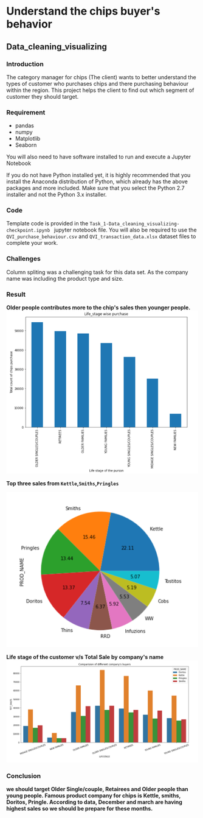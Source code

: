 # Understand the chips buyer's behavior
## Data_cleaning_visualizing

### Introduction 

The category manager for chips (The client) wants to better understand the types of customer who purchases chips and there purchasing behaviour within the region.
This project helps the client to find out which segment of customer they should target. 

### Requirement 

* pandas
* numpy
* Matplotlib
* Seaborn

You will also need to have software installed to run and execute a Jupyter Notebook

If you do not have Python installed yet, it is highly recommended that you install the Anaconda distribution of Python, 
which already has the above packages and more included. Make sure that you select the Python 2.7 installer and not the Python 3.x installer.

### Code
Template code is provided in the `Task_1-Data_cleaning_visualizing-checkpoint.ipynb ` jupyter notebook file. 
You will also be required to use the `QVI_purchase_behaviour.csv` and `QVI_transaction_data.xlsx` dataset files to complete your work. 

### Challenges 
Column spliting was a challenging task for this data set. As the company name was including the product type and size. 

### Result 

<strong> Older people contributes more to the chip's sales then younger people. </strong>
<img src="./Capture.PNG" />

<strong> Top three sales from `Kettle`,`Smiths`,`Pringles`</strong>

<img src="./Capture1.PNG" />

<strong> Life stage of the customer v/s Total Sale by company's name
 <img src="./Capture4.PNG" />
  
### Conclusion

we should target Older Single/couple, Retairees and Older people than young people. Famous product company for chips is Kettle, smiths, Doritos, Pringle. According to data, December and march are having highest sales so we should be prepare for these months.
 
